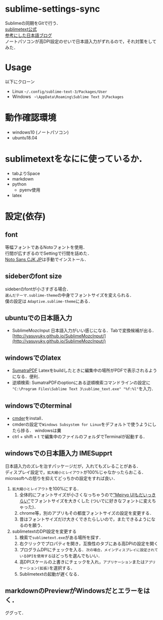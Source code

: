 # sublime-settings-sync
Sublimeの同期をGitで行う．  
[sublimetext公式](https://packagecontrol.io/docs/syncing)  
[参考にした日本語ブログ](https://www.kimurak.net/wordpress/sublimetext/1786/)  
ノートパソコンが高DPI設定のせいで日本語入力がずれるので，それ対策をしてみた．

# Usage
以下にクローン

  - Linux   `~/.config/sublime-text-3/Packages/User`
  - Windows   ` ~\AppData\Roaming\Sublime Text 3\Packages`

# 動作確認環境
  - windows10 (ノートパソコン)
  - ubuntu18.04

# sublimetextをなにに使っているか．
  - tabよりSpace
  - markdown
  - python
    - pyenv使用
  - latex

# 設定(依存)
## font  
  等幅フォントであるNotoフォントを使用．  
  行間が広すぎるのでSettingで行間を詰めた．  
  [Noto Sans CJK JP](https://www.google.com/get/noto/)は手動でインストール．
  
## sideberのfont size
  sideberのfontが小さすぎる場合．  
  `選んだテーマ.sublime-theme`の中身でフォントサイズを変えられる．  
  僕の設定は `Adaptive.sublime-theme`にある．

## ubuntuでの日本語入力
- SublimeMozcInput  日本語入力がいい感じになる．Tabで変換候補が出る．  
  [http://yasuyuky.github.io/SublimeMozcInput/](http://yasuyuky.github.io/SublimeMozcInput/)

## windowsでのlatex
  - [SumatraPDF](https://www.sumatrapdfreader.org/download-free-pdf-viewer.html) Latexをbuildしたときに編集中の場所がPDFで表示されるようになる．便利．
  - 逆順検索: SumatraPDFのoptionにある逆順検索コマンドラインの設定に  
  `"C:\Program Files\Sublime Text 3\sublime_text.exe" "%f:%l"`を入力．

## windowsでのterminal
  - [cmder](https://cmder.net/)をinstall．
  - cmderの設定で`Windows Subsystem for Linux`をデフォルトで使うようにしたら捗る． windowsは糞
  - ctrl + shift + t で編集中のファイルのフォルダでTerminalが起動する．

## windowsでの日本語入力 IMESupprt  
 日本語入力のズレを治すパッケージだが，入れてもズレることがある．  
 ディスプレイ設定で，`拡大縮小とレイアウト`が100%じゃなかったらおこる．  
 microsoftへの怒りを抑えてどっちかの設定をすれば良い．

1. `拡大縮小とレイアウト`を100%にする．  
    1. 全体的にフォントサイズが小さくなっちゃうので["Meiryo UIもだいっきらい"](https://tatsu-syo.github.io/index.html)でフォントサイズを大きくした (ついでに好きなフォントに変えちゃった)．  
    1. chrome等，別のアプリもその都度フォントサイズの設定を変更する．
    1. 昔はフォントサイズだけ大きくできたらしいので，またできるようになるのを願う．
1. sublimetextのDPI設定を変更する
    1. 検索で`sublimetext.exe`がある場所を探す．
    1. 右クリックでプロパティを開き，互換性のタブにある高DPIの設定を開く
    1. プログラムDPIにチェックを入る．`次の場合，メインディスプレイに設定されているDPIを使用する`はどっちを選んでもいい．
    1. 高DPIスケールの上書きにチェックを入れ，`アプリケーション`または`アプリケーション(拡張)`を選択する．
    1. Sublimetextの起動が遅くなる．

## markdownのPreviewがWindowsだとエラーをはく．
ググって．
